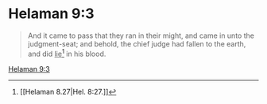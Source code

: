 # Helaman 9:3

> And it came to pass that they ran in their might, and came in unto the judgment-seat; and behold, the chief judge had fallen to the earth, and did <u>lie</u>[^a] in his blood.

[Helaman 9:3](https://www.churchofjesuschrist.org/study/scriptures/bofm/hel/9?lang=eng&id=p3#p3)


[^a]: [[Helaman 8.27|Hel. 8:27.]]
